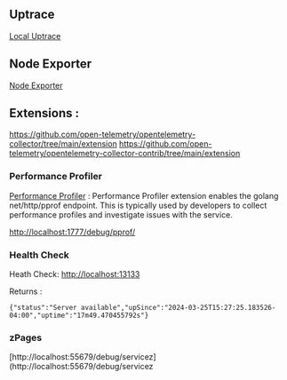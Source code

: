 ## Uptrace 

[Local Uptrace](http://localhost:14318/)


## Node Exporter
[Node Exporter](http://localhost:9100/metrics)

## Extensions : 
https://github.com/open-telemetry/opentelemetry-collector/tree/main/extension
https://github.com/open-telemetry/opentelemetry-collector-contrib/tree/main/extension

### Performance Profiler
[Performance Profiler](https://github.com/open-telemetry/opentelemetry-collector-contrib/blob/main/extension/pprofextension/README.md) :
Performance Profiler extension enables the golang net/http/pprof endpoint. This is typically used by developers to collect performance profiles and investigate issues with the service.

[http://localhost:1777/debug/pprof/](http://localhost:1777/debug/pprof/)
### Health Check
Heath Check:
[http://localhost:13133](http://localhost:13133)

Returns : 
```
{"status":"Server available","upSince":"2024-03-25T15:27:25.183526-04:00","uptime":"17m49.470455792s"}
```
### zPages
[http://localhost:55679/debug/servicez](http://localhost:55679/debug/servicez
